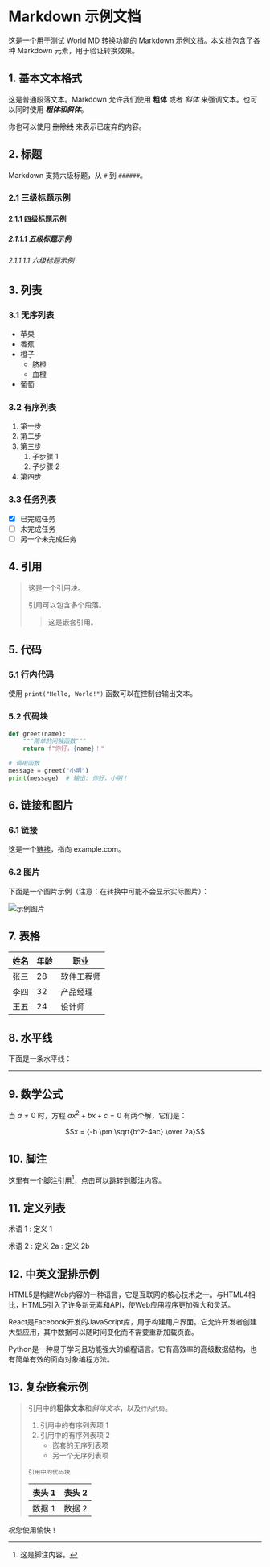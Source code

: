 # Markdown 示例文档

这是一个用于测试 World MD 转换功能的 Markdown 示例文档。本文档包含了各种 Markdown 元素，用于验证转换效果。

## 1. 基本文本格式

这是普通段落文本。Markdown 允许我们使用 **粗体** 或者 *斜体* 来强调文本。也可以同时使用 ***粗体和斜体***。

你也可以使用 ~~删除线~~ 来表示已废弃的内容。

## 2. 标题

Markdown 支持六级标题，从 `#` 到 `######`。

### 2.1 三级标题示例

#### 2.1.1 四级标题示例

##### 2.1.1.1 五级标题示例

###### 2.1.1.1.1 六级标题示例

## 3. 列表

### 3.1 无序列表

* 苹果
* 香蕉
* 橙子
  * 脐橙
  * 血橙
* 葡萄

### 3.2 有序列表

1. 第一步
2. 第二步
3. 第三步
   1. 子步骤 1
   2. 子步骤 2
4. 第四步

### 3.3 任务列表

- [x] 已完成任务
- [ ] 未完成任务
- [ ] 另一个未完成任务

## 4. 引用

> 这是一个引用块。
> 
> 引用可以包含多个段落。
>
> > 这是嵌套引用。

## 5. 代码

### 5.1 行内代码

使用 `print("Hello, World!")` 函数可以在控制台输出文本。

### 5.2 代码块

```python
def greet(name):
    """简单的问候函数"""
    return f"你好，{name}！"

# 调用函数
message = greet("小明")
print(message)  # 输出: 你好，小明！
```

## 6. 链接和图片

### 6.1 链接

这是一个[链接](https://www.example.com)，指向 example.com。

### 6.2 图片

下面是一个图片示例（注意：在转换中可能不会显示实际图片）：

![示例图片](https://via.placeholder.com/150)

## 7. 表格

| 姓名   | 年龄 | 职业       |
|--------|------|------------|
| 张三   | 28   | 软件工程师 |
| 李四   | 32   | 产品经理   |
| 王五   | 24   | 设计师     |

## 8. 水平线

下面是一条水平线：

---

## 9. 数学公式

当 $a \ne 0$ 时，方程 $ax^2 + bx + c = 0$ 有两个解，它们是：

$$x = {-b \pm \sqrt{b^2-4ac} \over 2a}$$

## 10. 脚注

这里有一个脚注引用[^1]，点击可以跳转到脚注内容。

[^1]: 这是脚注内容。

## 11. 定义列表

术语 1
: 定义 1

术语 2
: 定义 2a
: 定义 2b

## 12. 中英文混排示例

HTML5是构建Web内容的一种语言，它是互联网的核心技术之一。与HTML4相比，HTML5引入了许多新元素和API，使Web应用程序更加强大和灵活。

React是Facebook开发的JavaScript库，用于构建用户界面。它允许开发者创建大型应用，其中数据可以随时间变化而不需要重新加载页面。

Python是一种易于学习且功能强大的编程语言。它有高效率的高级数据结构，也有简单有效的面向对象编程方法。

## 13. 复杂嵌套示例

> 引用中的**粗体文本**和*斜体文本*，以及`行内代码`。
>
> 1. 引用中的有序列表项 1
> 2. 引用中的有序列表项 2
>    - 嵌套的无序列表项
>    - 另一个无序列表项
>
> ```
> 引用中的代码块
> ```
>
> | 表头 1 | 表头 2 |
> |--------|--------|
> | 数据 1 | 数据 2 |

祝您使用愉快！ 